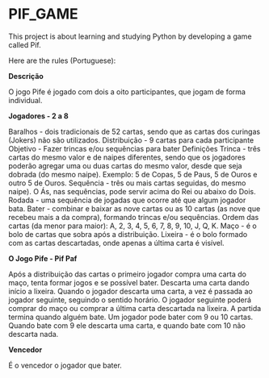 # PIF_GAME

This project is about learning and studying Python by developing a game called Pif.

Here are the rules (Portuguese):

**Descrição**

O jogo Pife é jogado com dois a oito participantes, que jogam de forma individual.

**Jogadores - 2 a 8**

Baralhos - dois tradicionais de 52 cartas, sendo que as cartas dos curingas (Jokers) não são utilizados.
Distribuição - 9 cartas para cada participante
Objetivo - Fazer trincas e/ou sequências para bater
Definições
Trinca - três cartas do mesmo valor e de naipes diferentes, sendo que os jogadores poderão agregar uma ou duas cartas do mesmo valor, desde que seja dobrada (do mesmo naipe). Exemplo: 5 de Copas, 5 de Paus, 5 de Ouros e outro 5 de Ouros.
Sequência - três ou mais cartas seguidas, do mesmo naipe). O Ás, nas sequências, pode servir acima do Rei ou abaixo do Dois.
Rodada - uma sequência de jogadas que ocorre até que algum jogador bata.
Bater - combinar e baixar as nove cartas ou as 10 cartas (as nove que recebeu mais a da compra), formando trincas e/ou sequências.
Ordem das cartas (da menor para maior): A, 2, 3, 4, 5, 6, 7, 8, 9, 10, J, Q, K.
Maço - é o bolo de cartas que sobra após a distribuição.
Lixeira - é o bolo formado com as cartas descartadas, onde apenas a última carta é visível.

**O Jogo Pife - Pif Paf**

Após a distribuição das cartas o primeiro jogador compra uma carta do maço, tenta formar jogos e se possível bater. Descarta uma carta dando início a lixeira. Quando o jogador descarta uma carta, a vez é passada ao jogador seguinte, seguindo o sentido horário. O jogador seguinte poderá comprar do maço ou comprar a última carta descartada na lixeira. A partida termina quando alguém bate. Um jogador pode bater com 9 ou 10 cartas. Quando bate com 9 ele descarta uma carta, e quando bate com 10 não descarta nada.

**Vencedor**

É o vencedor o jogador que bater.

